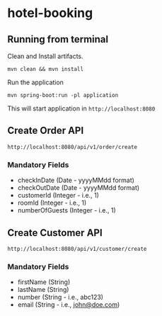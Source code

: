 # hotel-booking

## Running from terminal

Clean and Install artifacts.

``mvn clean && mvn install``


Run the application

``mvn spring-boot:run -pl application``

This will start application in ``http://localhost:8080``

## Create Order API

``http://localhost:8080/api/v1/order/create``

### Mandatory Fields

- checkInDate (Date - yyyyMMdd format)
- checkOutDate (Date - yyyyMMdd format)
- customerId (Integer - i.e., 1)
- roomId (Integer - i.e., 1)
- numberOfGuests (Integer - i.e., 1)

## Create Customer API

``http://localhost:8080/api/v1/customer/create``

### Mandatory Fields

- firstName (String)
- lastName (String)
- number (String - i.e., abc123)
- email (String - i.e., john@doe.com)